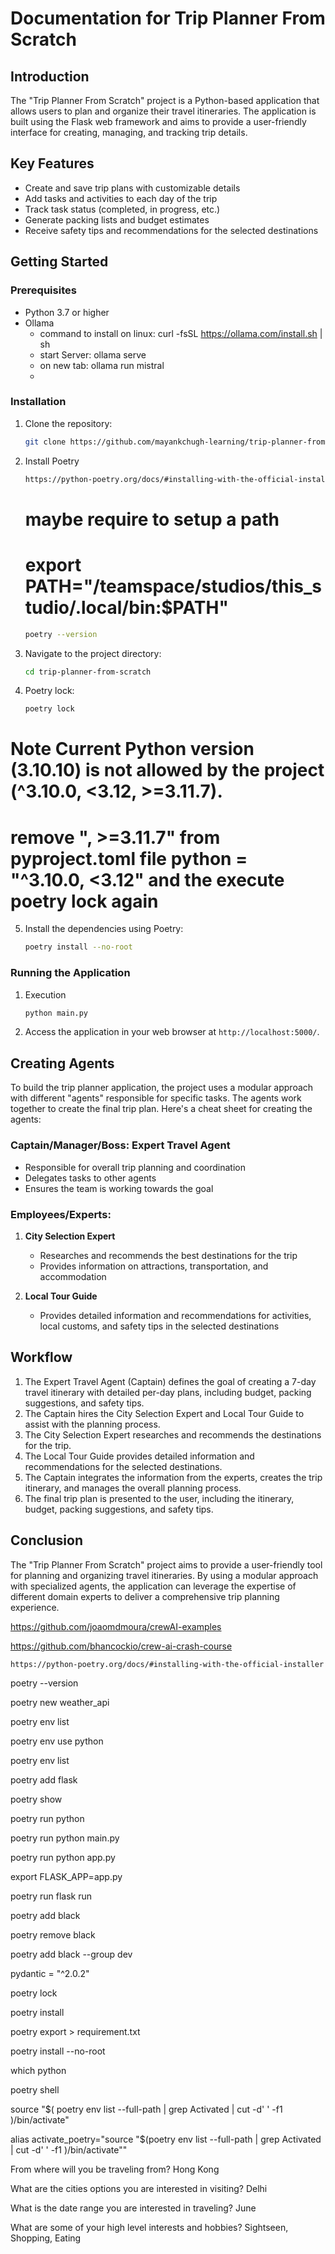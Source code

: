 # Documentation for Trip Planner From Scratch

## Introduction
The "Trip Planner From Scratch" project is a Python-based application that allows users to plan and organize their travel itineraries. The application is built using the Flask web framework and aims to provide a user-friendly interface for creating, managing, and tracking trip details.

## Key Features
- Create and save trip plans with customizable details
- Add tasks and activities to each day of the trip
- Track task status (completed, in progress, etc.)
- Generate packing lists and budget estimates
- Receive safety tips and recommendations for the selected destinations

## Getting Started

### Prerequisites
- Python 3.7 or higher
- Ollama 
    - command to install on linux: curl -fsSL https://ollama.com/install.sh | sh
    - start Server:  ollama serve 
    - on new tab: ollama run mistral
    - 


### Installation
1. Clone the repository:
   ```bash
   git clone https://github.com/mayankchugh-learning/trip-planner-from-scratch.git
   ```
2. Install Poetry
   
   ```bash
   https://python-poetry.org/docs/#installing-with-the-official-installer
   ```
   # maybe require to setup a path
   # export PATH="/teamspace/studios/this_studio/.local/bin:$PATH"
   ```bash
   poetry --version
   ```

3. Navigate to the project directory:
   ```bash
   cd trip-planner-from-scratch
   ```
4. Poetry lock:
   ```bash
   poetry lock
   ```
  # Note Current Python version (3.10.10) is not allowed by the project (^3.10.0, <3.12, >=3.11.7).
  # remove ", >=3.11.7" from pyproject.toml file python = "^3.10.0, <3.12" and the execute poetry lock again
5. Install the dependencies using Poetry:
   ```bash
   poetry install --no-root
   ```

### Running the Application
1. Execution
   ```bash
   python main.py
   ```
2. Access the application in your web browser at `http://localhost:5000/`.

## Creating Agents
To build the trip planner application, the project uses a modular approach with different "agents" responsible for specific tasks. The agents work together to create the final trip plan. Here's a cheat sheet for creating the agents:

### Captain/Manager/Boss: Expert Travel Agent
- Responsible for overall trip planning and coordination
- Delegates tasks to other agents
- Ensures the team is working towards the goal

### Employees/Experts:
1. **City Selection Expert**
   - Researches and recommends the best destinations for the trip
   - Provides information on attractions, transportation, and accommodation

2. **Local Tour Guide**
   - Provides detailed information and recommendations for activities, local customs, and safety tips in the selected destinations

## Workflow
1. The Expert Travel Agent (Captain) defines the goal of creating a 7-day travel itinerary with detailed per-day plans, including budget, packing suggestions, and safety tips.
2. The Captain hires the City Selection Expert and Local Tour Guide to assist with the planning process.
3. The City Selection Expert researches and recommends the destinations for the trip.
4. The Local Tour Guide provides detailed information and recommendations for the selected destinations.
5. The Captain integrates the information from the experts, creates the trip itinerary, and manages the overall planning process.
6. The final trip plan is presented to the user, including the itinerary, budget, packing suggestions, and safety tips.

## Conclusion
The "Trip Planner From Scratch" project aims to provide a user-friendly tool for planning and organizing travel itineraries. By using a modular approach with specialized agents, the application can leverage the expertise of different domain experts to deliver a comprehensive trip planning experience.


https://github.com/joaomdmoura/crewAI-examples

https://github.com/bhancockio/crew-ai-crash-course


```bash
https://python-poetry.org/docs/#installing-with-the-official-installer
```

poetry --version

poetry new weather_api

poetry env list

poetry env use python

poetry env list

poetry add flask

poetry show

poetry run python   

poetry run python main.py

poetry run python app.py

export FLASK_APP=app.py

poetry run flask run

poetry add black

poetry remove black

poetry add black --group dev

pydantic = "^2.0.2"

poetry lock

poetry install

poetry export > requirement.txt

poetry install --no-root

which python

poetry shell

source "$( poetry env list --full-path | grep Activated | cut -d' ' -f1 )/bin/activate"

alias activate_poetry="source \"\$(poetry env list --full-path | grep Activated | cut -d' ' -f1 )/bin/activate\""


From where will you be traveling from?
Hong Kong

What are the cities options you are interested in visiting?
Delhi

What is the date range you are interested in traveling?
June  

What are some of your high level interests and hobbies?
Sightseen, Shopping, Eating